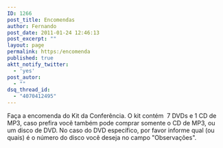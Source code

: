 ```yaml
---
ID: 1266
post_title: Encomendas
author: Fernando
post_date: 2011-01-24 12:46:13
post_excerpt: ""
layout: page
permalink: https:/encomenda
published: true
aktt_notify_twitter:
  - 'yes'
post_autor:
  - ""
dsq_thread_id:
  - "4070412495"
---
```

Faça a encomenda do Kit da Conferência. O kit contém  7 DVDs e 1 CD de MP3, caso prefira você também pode comprar somente o CD de MP3, ou um disco de DVD. No caso do DVD específico, por favor informe qual (ou quais) é o número do disco você deseja no campo "Observações".
<div id="_mcePaste"><!--cforms name="Encomenda - DVD 2009"--></div>